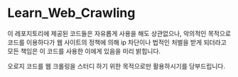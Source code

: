 # Learn_Web_Crawling

이 레포지토리에 제공된 코드들은 자유롭게 사용을 해도 상관없으나, 
악의적인 목적으로 코드를 이용하다가 웹 사이트의 정책에 의해 ip 차단이나 법적인 처벌을 받게 되더라고 
모든 책임은 이 코드를 사용한 이에게 있음을 미리 밝힙니다.

오로지 코드를 웹 크롤링을 스터디 하기 위한 목적으로만 활용하시기를 당부드립니다.
